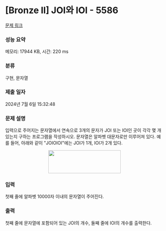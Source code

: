 # [Bronze II] JOI와 IOI - 5586 

[문제 링크](https://www.acmicpc.net/problem/5586) 

### 성능 요약

메모리: 17944 KB, 시간: 220 ms

### 분류

구현, 문자열

### 제출 일자

2024년 7월 6일 15:32:48

### 문제 설명

<p>입력으로 주어지는 문자열에서 연속으로 3개의 문자가 JOI 또는 IOI인 곳이 각각 몇 개 있는지 구하는 프로그램을 작성하시오. 문자열은 알파벳 대문자로만 이루어져 있다. 예를 들어, 아래와 같이 "JOIOIOI"에는 JOI가 1개, IOI가 2개 있다.</p>

<p style="text-align: center;"><img alt="" src="" style="width: 230px; height: 73px;"></p>

### 입력 

 <p>첫째 줄에 알파벳 10000자 이내의 문자열이 주어진다. </p>

### 출력 

 <p>첫째 줄에 문자열에 포함되어 있는 JOI의 개수, 둘째 줄에 IOI의 개수를 출력한다.</p>

